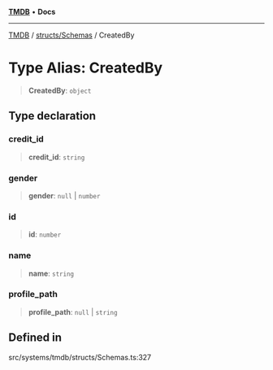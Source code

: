 [**TMDB**](../../../README.md) • **Docs**

***

[TMDB](../../../README.md) / [structs/Schemas](../README.md) / CreatedBy

# Type Alias: CreatedBy

> **CreatedBy**: `object`

## Type declaration

### credit\_id

> **credit\_id**: `string`

### gender

> **gender**: `null` \| `number`

### id

> **id**: `number`

### name

> **name**: `string`

### profile\_path

> **profile\_path**: `null` \| `string`

## Defined in

src/systems/tmdb/structs/Schemas.ts:327
